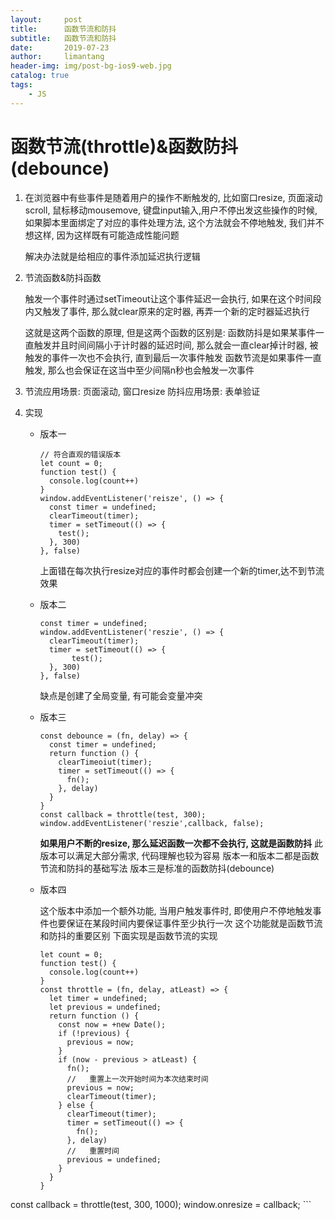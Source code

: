 ```yaml
---
layout:     post
title:      函数节流和防抖
subtitle:   函数节流和防抖
date:       2019-07-23
author:     limantang
header-img: img/post-bg-ios9-web.jpg
catalog: true
tags:
    - JS
---
```


# 函数节流(throttle)&函数防抖(debounce)

1. 在浏览器中有些事件是随着用户的操作不断触发的, 比如窗口resize, 页面滚动scroll, 鼠标移动mousemove, 键盘input输入,用户不停出发这些操作的时候, 如果脚本里面绑定了对应的事件处理方法, 这个方法就会不停地触发, 我们并不想这样, 因为这样既有可能造成性能问题

   解决办法就是给相应的事件添加延迟执行逻辑

2. 节流函数&防抖函数

   触发一个事件时通过setTimeout让这个事件延迟一会执行, 如果在这个时间段内又触发了事件, 那么就clear原来的定时器, 再弄一个新的定时器延迟执行

   这就是这两个函数的原理, 但是这两个函数的区别是: 函数防抖是如果某事件一直触发并且时间间隔小于计时器的延迟时间, 那么就会一直clear掉计时器, 被触发的事件一次也不会执行,
   直到最后一次事件触发
   函数节流是如果事件一直触发, 那么也会保证在这当中至少间隔n秒也会触发一次事件
   
3. 节流应用场景: 页面滚动, 窗口resize
   防抖应用场景: 表单验证

4. 实现

   - 版本一

     ```tsx
     // 符合直观的错误版本
     let count = 0;
     function test() {
       console.log(count++)
     }
     window.addEventListener('reisze', () => {
       const timer = undefined;
       clearTimeout(timer);
       timer = setTimeout(() => {
         test();
       }, 300)
     }, false)
     ```

     上面错在每次执行resize对应的事件时都会创建一个新的timer,达不到节流效果

   - 版本二

     ```tsx
     const timer = undefined;
     window.addEventListener('reszie', () => {
       clearTimeout(timer);
       timer = setTimeout(() => {
         	test();
       }, 300)
     }, false)
     ```

     缺点是创建了全局变量, 有可能会变量冲突

   - 版本三

     ```tsx
     const debounce = (fn, delay) => {
       const timer = undefined;
       return function () {
         clearTimeoiut(timer);
         timer = setTimeout(() => {
           fn();
         }, delay)
       }
     }
     const callback = throttle(test, 300);
     window.addEventListener('reszie',callback, false);
     ```
     **如果用户不断的resize, 那么延迟函数一次都不会执行, 这就是函数防抖**
     此版本可以满足大部分需求, 代码理解也较为容易
     版本一和版本二都是函数节流和防抖的基础写法
     版本三是标准的函数防抖(debounce)

   - 版本四

     这个版本中添加一个额外功能, 当用户触发事件时, 即使用户不停地触发事件也要保证在某段时间内要保证事件至少执行一次
     这个功能就是函数节流和防抖的重要区别
     下面实现是函数节流的实现

     ```tsx
     let count = 0;
     function test() {
       console.log(count++)
     }
     const throttle = (fn, delay, atLeast) => {
       let timer = undefined;
       let previous = undefined;
       return function () {
         const now = +new Date();
         if (!previous) {
           previous = now;
         }
         if (now - previous > atLeast) {
           fn();
           //	重置上一次开始时间为本次结束时间
           previous = now;
           clearTimeout(timer);
         } else {
           clearTimeout(timer);
           timer = setTimeout(() => {
             fn();
           }, delay)
           //	重置时间
           previous = undefined;
         }
       }
     }
const callback = throttle(test, 300, 1000);
     window.onresize = callback;
     ```
          